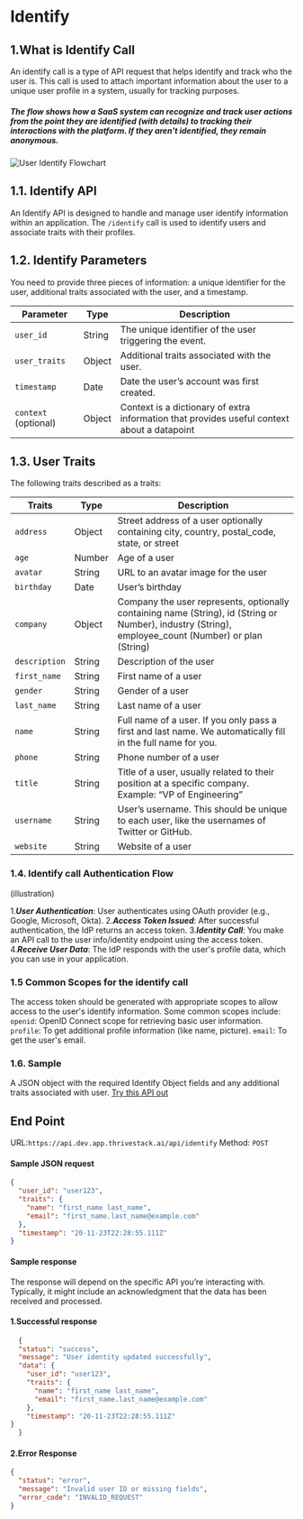 # Identify

## 1.What is Identify Call
An identify call is a type of API request that helps identify and track who the user is. This call is used to attach important information about the user to a unique user profile in a system, usually for tracking purposes.

##### The flow shows how a SaaS system can recognize and track user actions from the point they are identified (with details) to tracking their interactions with the platform. If they aren't identified, they remain anonymous.

![User Identify Flowchart](/img/docs/analyze/apis/identify-flowchart.png)

## 1.1. Identify API
An Identify API is designed to handle and manage user identify information within an application.
The `/identify` call is used to identify users and associate traits with their profiles.

## 1.2. Identify Parameters

You need to provide three pieces of information: a unique identifier for the user, additional traits associated with the user, and a timestamp.

| Parameter       | Type   | Description                                                      |
|-----------------|--------|------------------------------------------------------------------|
| `user_id`       | String | The unique identifier of the user triggering the event.          |
| `user_traits`   | Object | Additional traits associated with the user.                      |
| `timestamp`     | Date   | Date the user’s account was first created.                       |
| `context` (optional) | Object | Context is a dictionary of extra information that provides useful context about a datapoint |

## 1.3. User Traits

The following traits described as a traits:

| Traits          | Type   | Description                                                      |
|-----------------|--------|------------------------------------------------------------------|
| `address`       | Object | Street address of a user optionally containing city, country, postal_code, state, or street |
| `age`           | Number | Age of a user                                                    |
| `avatar`        | String | URL to an avatar image for the user                              |
| `birthday`      | Date   | User’s birthday                                                  |
| `company`       | Object | Company the user represents, optionally containing name (String), id (String or Number), industry (String), employee_count (Number) or plan (String) |
| `description`   | String | Description of the user                                          |
| `first_name`    | String | First name of a user                                             |
| `gender`        | String | Gender of a user                                                 |
| `last_name`     | String | Last name of a user                                              |
| `name`          | String | Full name of a user. If you only pass a first and last name. We automatically fill in the full name for you. |
| `phone`         | String | Phone number of a user                                           |
| `title`         | String | Title of a user, usually related to their position at a specific company. Example: “VP of Engineering” |
| `username`      | String | User’s username. This should be unique to each user, like the usernames of Twitter or GitHub. |
| `website`       | String | Website of a user                                                |


### 1.4. Identify call Authentication Flow
(illustration)

1.***User Authentication***: User authenticates using OAuth provider (e.g., Google, Microsoft, Okta).
2.***Access Token Issued***: After successful authentication, the IdP returns an access token.
3.***Identity Call***: You make an API call to the user info/identity endpoint using the access token.
4.***Receive User Data***: The IdP responds with the user's profile data, which you can use in your application.

### 1.5 Common Scopes for the identify call
The access token should be generated with appropriate scopes to allow access to the user's identify information. Some common scopes include:
`openid`: OpenID Connect scope for retrieving basic user information.
`profile`: To get additional profile information (like name, picture).
`email`: To get the user's email.

### 1.6. Sample

A JSON object with the required Identify Object fields and any additional traits associated with user. [Try this API out](/public_apis/identify)
## End Point
URL:`https://api.dev.app.thrivestack.ai/api/identify` Method: `POST`
#### Sample JSON request
```json
{
  "user_id": "user123",
  "traits": {
    "name": "first_name last_name",
    "email": "first_name.last_name@example.com"
  },
  "timestamp": "20-11-23T22:28:55.111Z"
}
```
#### Sample response
The response will depend on the specific API you’re interacting with. Typically, it might include an acknowledgment that the data has been received and processed.
#### 1.Successful response

```json
  {
  "status": "success",
  "message": "User identity updated successfully",
  "data": {
    "user_id": "user123",
    "traits": {
      "name": "first_name last_name",
      "email": "first_name.last_name@example.com"
    },
    "timestamp": "20-11-23T22:28:55.111Z"
}
  }
```
#### 2.Error Response
```json
{
  "status": "error",
  "message": "Invalid user ID or missing fields",
  "error_code": "INVALID_REQUEST"
}
```
